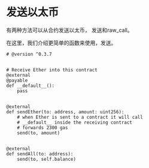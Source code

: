 # 发送以太币
有两种方法可以从合约发送以太币，
发送和raw_call。

在这里，我们介绍更简单的函数来使用，发送。


```
# @version ^0.3.7


# Receive Ether into this contract
@external
@payable
def __default__():
    pass


@external
def sendEther(to: address, amount: uint256):
    # when Ether is sent to a contract it will call 
    # __default__ inside the receiving contract
    # forwards 2300 gas
    send(to, amount)


@external
def sendAll(to: address):
    send(to, self.balance)
```
